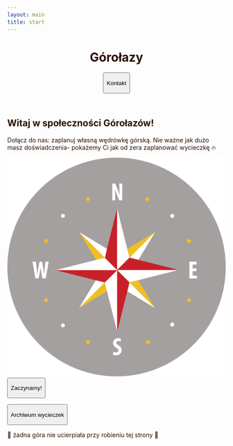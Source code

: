 ```yaml
---
layout: main
title: start
---
```

<html lang="pl">

<head>
  <meta charset="UTF-8" />
  <link rel="icon" type="image/svg+xml" href="/vite.svg" />
  <meta name="viewport" content="width=device-width, initial-scale=1.0" />
  <title>Górołazy</title>
  <link rel="stylesheet" href="assets/output.css" />
  <link rel="stylesheet" href="https://cdnjs.cloudflare.com/ajax/libs/font-awesome/6.5.1/css/all.min.css"
    integrity="sha512-DTOQO9RWCH3ppGqcWaEA1BIZOC6xxalwEsw9c2QQeAIftl+Vegovlnee1c9QX4TctnWMn13TZye+giMm8e2LwA=="
    crossorigin="anonymous" referrerpolicy="no-referrer" />
  <style>
    body {
      background-image: url("assets/images/gory_tlo.jpg");
      background-repeat: no-repeat;
      background-size: cover;
      background-position: top center;
      background-attachment: scroll;
      color: RGB(41, 17, 2);
    }

  * {
      font-family: Mono, sans-serif;
      font-weight: 300;
    }

    h1,
    h2,
    h3 {
      font-family: "Press Start 2P", system-ui;
    }

    .orangeShadow {
      box-shadow: 0px 14px 55px rgb(173, 83, 42);
    }

    .lightShadow {
      position: relative;
      overflow: hidden;
    }

    .lightShadow p {
      position: relative;
      z-index: 2;
    }

    .lightShadow::after {
      position: absolute;
      content: '';
      background: RGB(173, 83, 42);
      opacity: 0.1;
      width: 100%;
      height: 100%;
      top: 0;
      right: 100%;
      transition-duration: 200ms;
      z-index: 0;
    }

    .lightShadow:hover::after {
      transform: translateX(100%);
    }
    
    @keyframes wiggle {
      0%, 100% { transform: rotate(-3deg); }
      50% { transform: rotate(3deg); }
    }
    
    .animate-wiggle {
      animation: wiggle 2s ease-in-out infinite;
    }
    
  </style>
</head>

<body class="relative text-sm sm:text-base text-[#f542b3] min-h-screen flex flex-col">
  <div class="absolute inset-0 z-[-1] opacity-50"></div>
  <header
    class="bg-none sticky top-0 max-w-[1000px] mx-auto w-full p-4 sm:p-8 gap-4 sm:gap-8 flex items-center justify-between gap-4">
    <h1 class="">Górołazy</h1>
    <button class="px-6 lightShadow py-3 cursor-pointer rounded-full bg-white orangeShadow font-medium"
      onclick="window.location.href='https://kama-pa-go.github.io/KGprojects/kontakt.html'">
      <p>Kontakt</p>
    </button>
  </header>
  
  <main id="app" class="flex flex-col flex-1">
    
  <section class="flex flex-col max-w-[1000px] w-full mx-auto p-8 gap-8 md:gap-14 py-10 sm:py-14 md:py-20">
      <h2 class="font-bold text-2xl sm:text-4xl md:text-5xl lg:text-6xl text-center">Witaj w społeczności Górołazów!</h2>
      <p class="mx-auto max-w-[800px] w-full text-center text-base sm:text-lg md:text-xl">Dołącz do nas: zaplanuj własną wędrówkę górską. Nie ważne jak dużo masz doświadczenia- pokażemy Ci jak od zera zaplanować wycieczkę 🔥 </p>
      
  <div class="grid grid-cols-1 justify-items-center sm:grid-cols-2 gap-4 sm:gap-8 py-5">  
      
  <div style=""><img src="assets/images/kompas.jpg" alt="kompas" class="rounded-full orangeShadow animate-wiggle max-w-[200px]"></div>

  <div class="grid grid-rows-2 gap-4">
        <button class=" px-6 lightShadow py-3 sm:px-10 sm:py-4  cursor-pointer   rounded-full bg-white orangeShadow"
          onclick="window.location.href='https://kama-pa-go.github.io/KGprojects/home.html'">
          <p class=" text-base sm:text-lg md:text-xl">Zaczynamy!</p>      
        </button>
        
  <button class="text-amber-50 px-6 lightShadow py-3 sm:px-10 sm:py-4 cursor-pointer rounded-full bg-amber-900 opacity-90 orangeShadow font-medium"
          onclick="window.location.href='https://kama-pa-go.github.io/KGprojects/galeria.html'">
          <p class="text-base sm:text-lg md:text-xl">Archiwum wycieczek</p>
        </button> 
      </div>
  </div>
</section>
    
  </main>
  
  <footer class= "bg-amber-50/50 flex items-center justify-center py-10 overline">
    <p>🌳 żadna góra nie ucierpiała przy robieniu tej strony 🌳</p>
  </footer>
</body>

</html>
